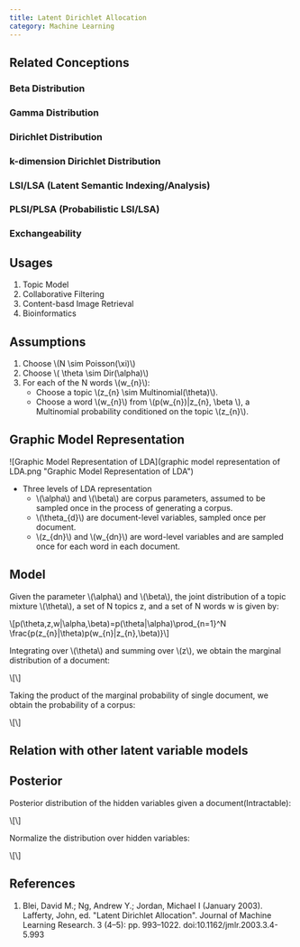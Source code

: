 ```yaml
---
title: Latent Dirichlet Allocation
category: Machine Learning
---
```

## Related Conceptions
### Beta Distribution
### Gamma Distribution
### Dirichlet Distribution
### k-dimension Dirichlet Distribution
### LSI/LSA (Latent Semantic Indexing/Analysis)
### PLSI/PLSA (Probabilistic LSI/LSA)
### Exchangeability

## Usages
1. Topic Model
2. Collaborative Filtering
3. Content-basd Image Retrieval
4. Bioinformatics

## Assumptions
1. Choose \\(N \\sim Poisson(\\xi)\\)
2. Choose \\( \\theta \\sim Dir(\\alpha)\\)
3. For each of the N words \\(w_{n}\\):
    - Choose a topic \\(z_{n} \\sim Multinomial(\\theta)\\).
    - Choose a word \\(w_{n}\\) from \\(p(w_{n})\|z_{n}, \\beta \\), a Multinomial probability conditioned on the topic \\(z_{n}\\).

## Graphic Model Representation
![Graphic Model Representation of LDA](graphic model representation of LDA.png "Graphic Model Representation of LDA")
- Three levels of LDA representation
    - \\(\\alpha\\) and \\(\\beta\\) are corpus parameters, assumed to be sampled once in the process of generating a corpus.
    - \\(\\theta\_{d}\\) are document-level variables, sampled once per document.
    - \\(z_{dn}\\) and \\(w_{dn}\\) are word-level variables and are sampled once for each word in each document.

## Model
Given the parameter \\(\\alpha\\) and \\(\\beta\\), the joint distribution of a topic mixture \\(\\theta\\), a set of N topics z, and a set of N words w is given by:

\\[p(\\theta,z,w\|\\alpha,\\beta)=p(\\theta\|\\alpha)\\prod\_{n=1}^N \\frac{p(z\_{n}\|\\theta)p(w\_{n}\|z\_{n},\\beta)}\\]

Integrating over \\(\\theta\\) and summing over \\(z\\), we obtain the marginal distribution of a document:

\\[\\]

Taking the product of the marginal probability of single document, we obtain the probability of a corpus:

\\[\\]

## Relation with other latent variable models

## Posterior
Posterior distribution of the hidden variables given a document(Intractable):

\\[\\]

Normalize the distribution over hidden variables:

\\[\\]

## References
1. Blei, David M.; Ng, Andrew Y.; Jordan, Michael I (January 2003). Lafferty, John, ed. "Latent Dirichlet Allocation". Journal of Machine Learning Research. 3 (4–5): pp. 993–1022. doi:10.1162/jmlr.2003.3.4-5.993
